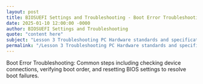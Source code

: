 ```yaml
---
layout: post
title: BIOSUEFI Settings and Troubleshooting - Boot Error Troubleshooting
date: 2025-01-10 12:00:00 -0000
author: BIOSUEFI Settings and Troubleshooting
quote: "content here"
subject: "Lesson 3 Troubleshooting PC Hardware standards and specifications"
permalink: "/Lesson 3 Troubleshooting PC Hardware standards and specifications/BIOSUEFI Settings and Troubleshooting/BIOSUEFI Settings and Troubleshooting - Boot Error Troubleshooting"
---
```


Boot Error Troubleshooting: Common steps including checking device connections, verifying boot order, and resetting BIOS settings to resolve boot failures.
